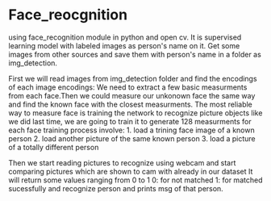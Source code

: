 # Face_reocgnition
using face_recognition module in python and open cv.
It is supervised learning model with labeled images as person's name on it.
Get some images from other sources and save them with person's name in a folder as img_detection.



First we will read images from img_detection folder and find the encodings of each image
        encodings: We need to extract a few basic measurments from each face.Then we could measure our unkonown face the same way and find the known face with the closest measurments.
The most reliable way to measure face is training the network to recognize picture objects like we did last time, we are going to train it to generate 128 measurments for each face
 training process involve:
        1. load a trining face image of a known person
        2. load another picture of the same known person
        3. load a picture of a totally different person
        
        
        
 Then we start reading pictures to recognize using webcam and start comparing pictures which are shown to cam with already in our dataset 
 It will return some values ranging from 0 to 1
      0: for not matched
      1: for matched sucessfully and recognize person and prints msg of that person.
